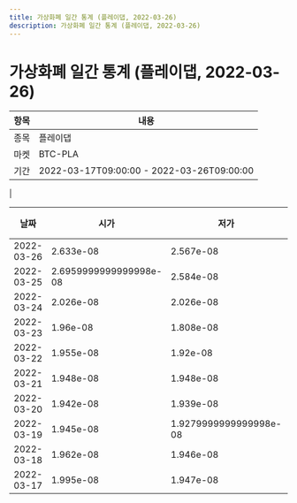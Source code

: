 ```yaml
---
title: 가상화폐 일간 통계 (플레이댑, 2022-03-26)
description: 가상화폐 일간 통계 (플레이댑, 2022-03-26)
---
```


가상화폐 일간 통계 (플레이댑, 2022-03-26)
===

|항목|내용|
|--|--|
|종목|플레이댑|
|마켓|BTC-PLA|\i|종류|일 단위 캔들|
|기간|2022-03-17T09:00:00 - 2022-03-26T09:00:00
|

|날짜|시가|저가|고가|종가|비고|
|--|--|--|--|--|--|
|2022-03-26|2.633e-08|2.567e-08|2.739e-08|2.5700000000000002e-08|    |
|2022-03-25|2.6959999999999998e-08|2.584e-08|2.949e-08|2.633e-08|    |
|2022-03-24|2.026e-08|2.026e-08|2.6959999999999998e-08|2.661e-08|    |
|2022-03-23|1.96e-08|1.808e-08|2.05e-08|2.026e-08|    |
|2022-03-22|1.955e-08|1.92e-08|1.955e-08|1.921e-08|    |
|2022-03-21|1.948e-08|1.948e-08|1.9559999999999998e-08|1.955e-08|    |
|2022-03-20|1.942e-08|1.939e-08|2.13e-08|1.948e-08|    |
|2022-03-19|1.945e-08|1.9279999999999998e-08|1.976e-08|1.946e-08|    |
|2022-03-18|1.962e-08|1.946e-08|1.962e-08|1.946e-08|    |
|2022-03-17|1.995e-08|1.947e-08|1.995e-08|1.961e-08|    |
